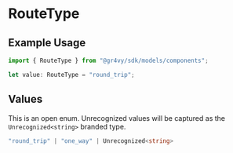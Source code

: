 # RouteType

## Example Usage

```typescript
import { RouteType } from "@gr4vy/sdk/models/components";

let value: RouteType = "round_trip";
```

## Values

This is an open enum. Unrecognized values will be captured as the `Unrecognized<string>` branded type.

```typescript
"round_trip" | "one_way" | Unrecognized<string>
```